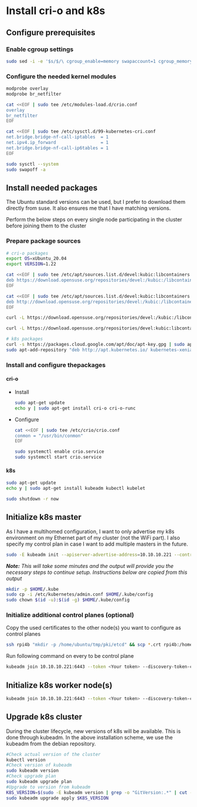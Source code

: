 # Install cri-o and k8s

## Configure prerequisites

### Enable cgroup settings

```bash
sudo sed -i -e '$s/$/\ cgroup_enable=memory swapaccount=1 cgroup_memory=1 cgroup_enable=cpuset/' /boot/firmware/cmdline.txt
```

### Configure the needed kernel modules

```bash
modprobe overlay
modprobe br_netfilter

cat <<EOF | sudo tee /etc/modules-load.d/crio.conf
overlay
br_netfilter
EOF

cat <<EOF | sudo tee /etc/sysctl.d/99-kubernetes-cri.conf
net.bridge.bridge-nf-call-iptables  = 1
net.ipv4.ip_forward                 = 1
net.bridge.bridge-nf-call-ip6tables = 1
EOF

sudo sysctl --system
sudo swapoff -a
```

## Install needed packages

The Ubuntu standard versions can be used, but I prefer to download them directly from suse. It also ensures me that I have matching versions.

Perform the below steps on every single node participating in the cluster before joining them to the cluster

### Prepare package sources

```bash
# cri-o packages
export OS=xUbuntu_20.04
export VERSION=1.22

cat <<EOF | sudo tee /etc/apt/sources.list.d/devel:kubic:libcontainers:stable.list
deb https://download.opensuse.org/repositories/devel:/kubic:/libcontainers:/stable/$OS/ /
EOF

cat <<EOF | sudo tee /etc/apt/sources.list.d/devel:kubic:libcontainers:stable:cri-o:$VERSION.list
deb http://download.opensuse.org/repositories/devel:/kubic:/libcontainers:/stable:/cri-o:/$VERSION/$OS/ /
EOF

curl -L https://download.opensuse.org/repositories/devel:/kubic:/libcontainers:/stable/$OS/Release.key | sudo apt-key --keyring /etc/apt/trusted.gpg.d/libcontainers.gpg add -

curl -L https://download.opensuse.org/repositories/devel:kubic:libcontainers:stable:cri-o:$VERSION/$OS/Release.key | sudo apt-key --keyring /etc/apt/trusted.gpg.d/libcontainers-cri-o.gpg add -

# k8s packages
curl -s https://packages.cloud.google.com/apt/doc/apt-key.gpg | sudo apt-key add -
sudo apt-add-repository "deb http://apt.kubernetes.io/ kubernetes-xenial main"

```

### Install and configure thepackages

#### cri-o

- Install

  ```bash
  sudo apt-get update
  echo y | sudo apt-get install cri-o cri-o-runc
  
  ```

- Configure

  ```bash
  cat <<EOF | sudo tee /etc/crio/crio.conf
  conmon = "/usr/bin/conmon"
  EOF
  
  sudo systemctl enable crio.service
  sudo systemctl start crio.service
  
  ```

#### k8s
```bash
sudo apt-get update
echo y | sudo apt-get install kubeadm kubectl kubelet

sudo shutdown -r now

```

## Initialize k8s master

As I have a multihomed configuration, I want to only advertise my k8s environment on my Ethernet part of my cluster (not the WiFi part). I also specify my control plan in case I want to add multiple masters in the future.

```bash
sudo -E kubeadm init --apiserver-advertise-address=10.10.10.221 --control-plane-endpoint=10.10.10.221
```

***Note:** This will take some minutes and the output will provide you the necessary steps to continue setup.
Instructions below are copied from this output*

```bash
mkdir -p $HOME/.kube
sudo cp -i /etc/kubernetes/admin.conf $HOME/.kube/config
sudo chown $(id -u):$(id -g) $HOME/.kube/config
```

### Initialize additional control planes (optional)

Copy the used certificates to the other node(s) you want to configure as control planes

```bash
ssh rpi4b "mkdir -p /home/ubuntu/tmp/pki/etcd" && scp *.crt rpi4b:/home/ubuntu/tmp/pki/ && scp *.crt rpi4b:/home/ubuntu/tmp/pki/etcd/ && ssh rpi4b "sudo cp -bR /home/ubuntu/tmp/pki /etc/kubernetes/" && ssh rpi4b "sudo rm -rf /home/ubuntu/tmp"
```

Run following command on every to be control plane

```bash
kubeadm join 10.10.10.221:6443 --token <Your token> --discovery-token-ca-cert-hash sha256:ca2f.....3b1a --control-plane
```

## Initialize k8s worker node(s)

```bash
kubeadm join 10.10.10.221:6443 --token <Your token> --discovery-token-ca-cert-hash sha256:ca2f.....3b1a
```

## Upgrade k8s cluster

During the cluster lifecycle, new versions of k8s will be available. This is done through kubeadm. In the above installation scheme, we use the kubeadm from the debian repository.

```bash
#Check actual version of the cluster
kubectl version
#Check version of kubeadm
sudo kubeadm version
#Check upgrade plan
sudo kubeadm upgrade plan
#Upgrade to version from kubeadm
K8S_VERSION=$(sudo -E kubeadm version | grep -o "GitVersion:.*" | cut -f2- -d\" | cut -f1 -d\")
sudo kubeadm upgrade apply $K8S_VERSION
```